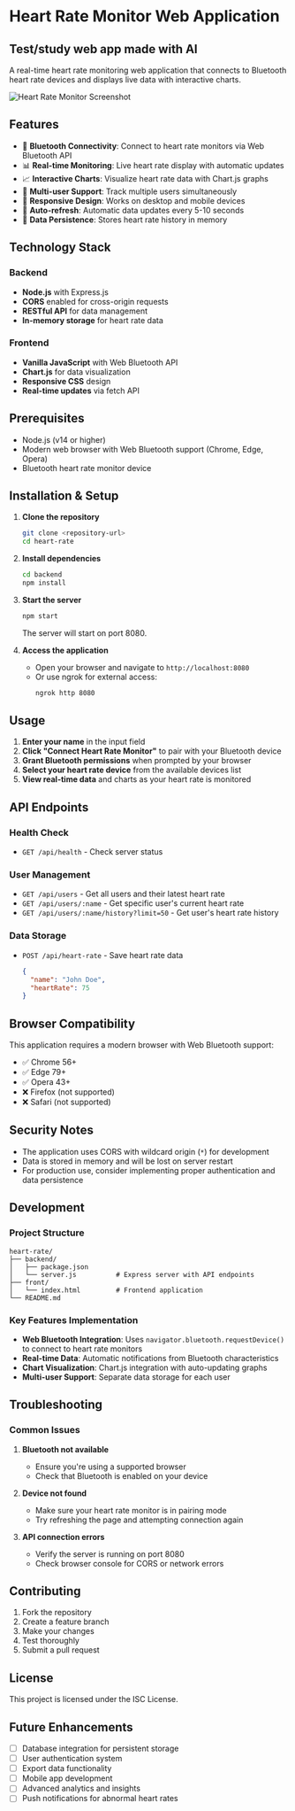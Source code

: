 # Heart Rate Monitor Web Application
## Test/study web app made with AI

A real-time heart rate monitoring web application that connects to Bluetooth heart rate devices and displays live data with interactive charts.


![Heart Rate Monitor Screenshot](photo_2025-09-13_19-26-05.jpg)

## Features

- 🔗 **Bluetooth Connectivity**: Connect to heart rate monitors via Web Bluetooth API
- 📊 **Real-time Monitoring**: Live heart rate display with automatic updates
- 📈 **Interactive Charts**: Visualize heart rate data with Chart.js graphs
- 📱 **Multi-user Support**: Track multiple users simultaneously
- 📱 **Responsive Design**: Works on desktop and mobile devices
- 💾 **Auto-refresh**: Automatic data updates every 5-10 seconds
- 💾 **Data Persistence**: Stores heart rate history in memory

## Technology Stack

### Backend
- **Node.js** with Express.js
- **CORS** enabled for cross-origin requests
- **RESTful API** for data management
- **In-memory storage** for heart rate data

### Frontend
- **Vanilla JavaScript** with Web Bluetooth API
- **Chart.js** for data visualization
- **Responsive CSS** design
- **Real-time updates** via fetch API

## Prerequisites

- Node.js (v14 or higher)
- Modern web browser with Web Bluetooth support (Chrome, Edge, Opera)
- Bluetooth heart rate monitor device

## Installation & Setup

1. **Clone the repository**
   ```bash
   git clone <repository-url>
   cd heart-rate
   ```

2. **Install dependencies**
   ```bash
   cd backend
   npm install
   ```

3. **Start the server**
   ```bash
   npm start
   ```
   The server will start on port 8080.

4. **Access the application**
   - Open your browser and navigate to `http://localhost:8080`
   - Or use ngrok for external access:
     ```bash
     ngrok http 8080
     ```

## Usage

1. **Enter your name** in the input field
2. **Click "Connect Heart Rate Monitor"** to pair with your Bluetooth device
3. **Grant Bluetooth permissions** when prompted by your browser
4. **Select your heart rate device** from the available devices list
5. **View real-time data** and charts as your heart rate is monitored

## API Endpoints

### Health Check
- `GET /api/health` - Check server status

### User Management
- `GET /api/users` - Get all users and their latest heart rate
- `GET /api/users/:name` - Get specific user's current heart rate
- `GET /api/users/:name/history?limit=50` - Get user's heart rate history

### Data Storage
- `POST /api/heart-rate` - Save heart rate data
  ```json
  {
    "name": "John Doe",
    "heartRate": 75
  }
  ```

## Browser Compatibility

This application requires a modern browser with Web Bluetooth support:
- ✅ Chrome 56+
- ✅ Edge 79+
- ✅ Opera 43+
- ❌ Firefox (not supported)
- ❌ Safari (not supported)

## Security Notes

- The application uses CORS with wildcard origin (`*`) for development
- Data is stored in memory and will be lost on server restart
- For production use, consider implementing proper authentication and data persistence

## Development

### Project Structure

```
heart-rate/
├── backend/
│   ├── package.json
│   └── server.js          # Express server with API endpoints
├── front/
│   └── index.html         # Frontend application
└── README.md
```

### Key Features Implementation

- **Web Bluetooth Integration**: Uses `navigator.bluetooth.requestDevice()` to connect to heart rate monitors
- **Real-time Data**: Automatic notifications from Bluetooth characteristics
- **Chart Visualization**: Chart.js integration with auto-updating graphs
- **Multi-user Support**: Separate data storage for each user

## Troubleshooting

### Common Issues

1. **Bluetooth not available**
   - Ensure you're using a supported browser
   - Check that Bluetooth is enabled on your device

2. **Device not found**
   - Make sure your heart rate monitor is in pairing mode
   - Try refreshing the page and attempting connection again

3. **API connection errors**
   - Verify the server is running on port 8080
   - Check browser console for CORS or network errors

## Contributing

1. Fork the repository
2. Create a feature branch
3. Make your changes
4. Test thoroughly
5. Submit a pull request

## License

This project is licensed under the ISC License.

## Future Enhancements

- [ ] Database integration for persistent storage
- [ ] User authentication system
- [ ] Export data functionality
- [ ] Mobile app development
- [ ] Advanced analytics and insights
- [ ] Push notifications for abnormal heart rates
